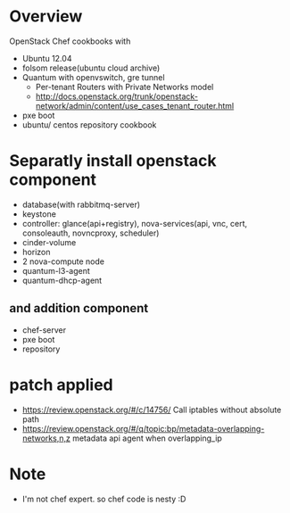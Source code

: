 # Overview
OpenStack Chef cookbooks with

* Ubuntu 12.04
* folsom release(ubuntu cloud archive)
* Quantum with openvswitch, gre tunnel
  * Per-tenant Routers with Private Networks model
  * http://docs.openstack.org/trunk/openstack-network/admin/content/use_cases_tenant_router.html
* pxe boot
* ubuntu/ centos repository cookbook

# Separatly install openstack component
 * database(with rabbitmq-server)
 * keystone
 * controller: glance(api+registry), nova-services(api, vnc, cert, consoleauth, novncproxy, scheduler)
 * cinder-volume
 * horizon
 * 2 nova-compute node
 * quantum-l3-agent
 * quantum-dhcp-agent

## and addition component
 * chef-server
 * pxe boot
 * repository

# patch applied
 * https://review.openstack.org/#/c/14756/ Call iptables without absolute path
 * https://review.openstack.org/#/q/topic:bp/metadata-overlapping-networks,n,z metadata api agent when overlapping_ip

# Note
 * I'm not chef expert. so chef code is nesty :D